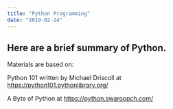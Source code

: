 ```yaml
---
title: "Python Programming"
date: "2019-02-24"
---
```



## Here are a brief summary of Python.



Materials are based on:

Python 101 written by Michael Driscoll at <https://python101.pythonlibrary.org/>

A Byte of Python at <https://python.swaroopch.com/>